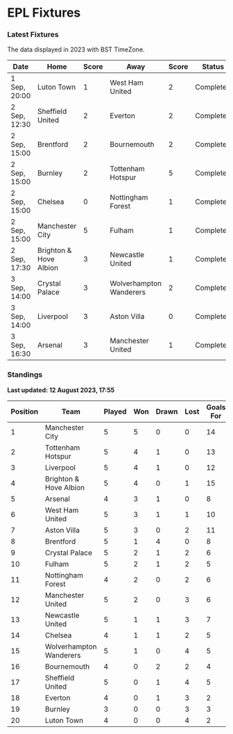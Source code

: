 # EPL Fixtures

### Latest Fixtures

The data displayed in 2023 with BST TimeZone.

<!-- START_TABLE -->
| Date | Home | Score | Away | Score | Status |
|-------------|--------|--------------|--------|--------------|--------|
| 1 Sep, 20:00 | Luton Town | 1 | West Ham United | 2 | Completed |
| 2 Sep, 12:30 | Sheffield United | 2 | Everton | 2 | Completed |
| 2 Sep, 15:00 | Brentford | 2 | Bournemouth | 2 | Completed |
| 2 Sep, 15:00 | Burnley | 2 | Tottenham Hotspur | 5 | Completed |
| 2 Sep, 15:00 | Chelsea | 0 | Nottingham Forest | 1 | Completed |
| 2 Sep, 15:00 | Manchester City | 5 | Fulham | 1 | Completed |
| 2 Sep, 17:30 | Brighton & Hove Albion | 3 | Newcastle United | 1 | Completed |
| 3 Sep, 14:00 | Crystal Palace | 3 | Wolverhampton Wanderers | 2 | Completed |
| 3 Sep, 14:00 | Liverpool | 3 | Aston Villa | 0 | Completed |
| 3 Sep, 16:30 | Arsenal | 3 | Manchester United | 1 | Completed |
<!-- END_TABLE -->

### Standings

**Last updated: 12 August 2023, 17:55**

<!-- START_STANDINGS -->
| Position | Team | Played | Won | Drawn | Lost | Goals For | Goals Against | Goal Difference | Points |
|----------|------|--------|-----|-------|------|-----------|---------------|-----------------|--------|
| 1 | Manchester City | 5 | 5 | 0 | 0 | 14 | 3 | 11 | 15 |
| 2 | Tottenham Hotspur | 5 | 4 | 1 | 0 | 13 | 5 | 8 | 13 |
| 3 | Liverpool | 5 | 4 | 1 | 0 | 12 | 4 | 8 | 13 |
| 4 | Brighton & Hove Albion | 5 | 4 | 0 | 1 | 15 | 7 | 8 | 12 |
| 5 | Arsenal | 4 | 3 | 1 | 0 | 8 | 4 | 4 | 10 |
| 6 | West Ham United | 5 | 3 | 1 | 1 | 10 | 7 | 3 | 10 |
| 7 | Aston Villa | 5 | 3 | 0 | 2 | 11 | 10 | 1 | 9 |
| 8 | Brentford | 5 | 1 | 4 | 0 | 8 | 5 | 3 | 7 |
| 9 | Crystal Palace | 5 | 2 | 1 | 2 | 6 | 7 | -1 | 7 |
| 10 | Fulham | 5 | 2 | 1 | 2 | 5 | 10 | -5 | 7 |
| 11 | Nottingham Forest | 4 | 2 | 0 | 2 | 6 | 6 | 0 | 6 |
| 12 | Manchester United | 5 | 2 | 0 | 3 | 6 | 10 | -4 | 6 |
| 13 | Newcastle United | 5 | 1 | 1 | 3 | 7 | 7 | 0 | 4 |
| 14 | Chelsea | 4 | 1 | 1 | 2 | 5 | 5 | 0 | 4 |
| 15 | Wolverhampton Wanderers | 5 | 1 | 0 | 4 | 5 | 11 | -6 | 3 |
| 16 | Bournemouth | 4 | 0 | 2 | 2 | 4 | 8 | -4 | 2 |
| 17 | Sheffield United | 5 | 0 | 1 | 4 | 5 | 9 | -4 | 1 |
| 18 | Everton | 4 | 0 | 1 | 3 | 2 | 8 | -6 | 1 |
| 19 | Burnley | 3 | 0 | 0 | 3 | 3 | 11 | -8 | 0 |
| 20 | Luton Town | 4 | 0 | 0 | 4 | 2 | 10 | -8 | 0 |
<!-- END_STANDINGS -->
